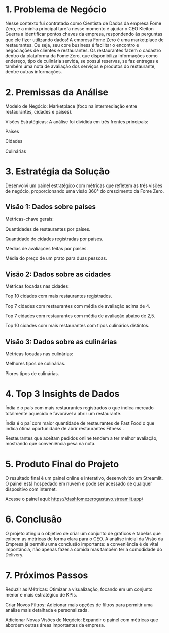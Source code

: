 # 1. Problema de Negócio
Nesse contexto fui contratado como Cientista de Dados da empresa Fome Zero, e a minha principal tarefa nesse momento é ajudar o CEO Kleiton Guerra a identificar pontos chaves da empresa, respondendo às perguntas que ele fizer utilizando dados! A empresa Fome Zero é uma marketplace de restaurantes. Ou seja, seu core business é facilitar o encontro e negociações de clientes e restaurantes. Os restaurantes fazem o cadastro dentro da plataforma da Fome Zero, que disponibiliza informações como endereço, tipo de culinária servida, se possui reservas, se faz entregas e também uma nota de avaliação dos serviços e produtos do restaurante, dentre outras informações.

# 2. Premissas da Análise

Modelo de Negócio: Marketplace (foco na intermediação entre restaurantes, cidades e países).

Visões Estratégicas: A análise foi dividida em três frentes principais:

Países

Cidades

Culinárias

# 3. Estratégia da Solução
Desenvolvi um painel estratégico com métricas que refletem as três visões de negócio, proporcionando uma visão 360° do crescimento da Fome Zero.

## Visão 1: Dados sobre países
Métricas-chave gerais:

Quantidades de restaurantes por países.

Quantidade de cidades registradas por países.

Médias de avaliações feitas por países.

Média do preço de um prato para duas pessoas.

## Visão 2: Dados sobre as cidades
Métricas focadas nas cidades:

Top 10 cidades com mais restaurantes registrados.

Top 7 cidades com restaurantes com média de avaliação acima de 4.

Top 7 cidades com restaurantes com média de avaliação abaixo de 2,5.

Top 10 cidades com mais restaurantes com tipos culinários distintos.


## Visão 3: Dados sobre as culinárias
Métricas focadas nas culinárias:

Melhores tipos de culinárias.

Piores tipos de culinárias.


# 4. Top 3 Insights de Dados
Índia é o país com mais restaurantes registrados o que indica mercado totalmente aquecido e favorável a abrir um restaurante.

Índia é o paí com maior quantidade de restaurantes de Fast Food o que indica ótima oportunidade de abrir restaurantes Fitness .

Restaurantes que aceitam pedidos online tendem a ter melhor avaliação, mostrando que conveniência pesa na nota.

# 5. Produto Final do Projeto
O resultado final é um painel online e interativo, desenvolvido em Streamlit. O painel está hospedado em nuvem e pode ser acessado de qualquer dispositivo com internet.

Acesse o painel aqui: https://dashfomezerogustavo.streamlit.app/

# 6. Conclusão
O projeto atingiu o objetivo de criar um conjunto de gráficos e tabelas que exibem as métricas de forma clara para o CEO. A análise inicial da Visão da Empresa já permitiu uma conclusão importante: a conveniência é de vital importância, não apenas fazer a comida mas também ter a comodidade do Delivery.

# 7. Próximos Passos
Reduzir as Métricas: Otimizar a visualização, focando em um conjunto menor e mais estratégico de KPIs.

Criar Novos Filtros: Adicionar mais opções de filtros para permitir uma análise mais detalhada e personalizada.

Adicionar Novas Visões de Negócio: Expandir o painel com métricas que abordem outras áreas importantes da empresa.
